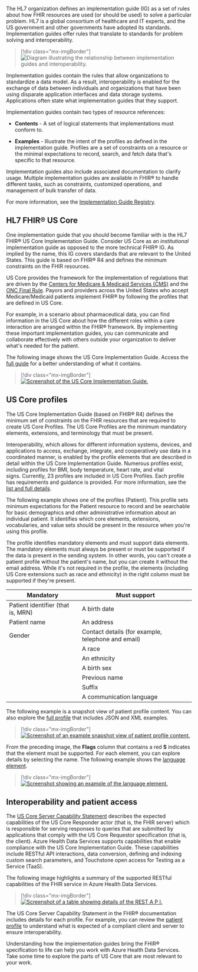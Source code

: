 The HL7 organization defines an implementation guide (IG) as a set of rules about how FHIR resources are used (or should be used) to solve a particular problem. HL7 is a global consortium of healthcare and IT experts, and the US government and other governments have adopted its standards. Implementation guides offer rules that translate to standards for problem solving and interoperability.

> [!div class="mx-imgBorder"]
> ![Diagram illustrating the relationship between implementation guides and interoperability.](../media/guides.png)

Implementation guides contain the rules that allow organizations to standardize a data model. As a result, interoperability is enabled for the exchange of data between individuals and organizations that have been using disparate application interfaces and data storage systems. Applications often state what implementation guides that they support.

Implementation guides contain two types of resource references:

- **Contents** - A set of logical statements that implementations must conform to.

- **Examples** - Illustrate the intent of the profiles as defined in the implementation guide. Profiles are a set of constraints on a resource or the minimal expectations to record, search, and fetch data that's specific to that resource.

Implementation guides also include associated documentation to clarify usage. Multiple implementation guides are available in FHIR® to handle different tasks, such as constraints, customized operations, and management of bulk transfer of data.

For more information, see the [Implementation Guide Registry](http://fhir.org/guides/registry/?azure-portal=true).

## HL7 FHIR® US Core

One implementation guide that you should become familiar with is the HL7 FHIR® US Core Implementation Guide. Consider US Core as an *institutional* implementation guide as opposed to the more technical FHIR® IG. As implied by the name, this IG covers standards that are relevant to the United States. This guide is based on FHIR® R4 and defines the minimum constraints on the FHIR resources.

US Core provides the framework for the implementation of regulations that are driven by the [Centers for Medicare & Medicaid Services (CMS)](https://www.cms.gov/?azure-portal=true) and the [ONC Final Rule](https://www.healthit.gov/topic/oncs-cures-act-final-rule). Payors and providers across the United States who accept Medicare/Medicaid patients implement FHIR® by following the profiles that are defined in US Core.

For example, in a scenario about pharmaceutical data, you can find information in the US Core about how the different roles within a care interaction are arranged within the FHIR® framework. By implementing these important implementation guides, you can communicate and collaborate effectively with others outside your organization to deliver what's needed for the patient.

The following image shows the US Core Implementation Guide. Access the [full guide](http://hl7.org/fhir/us/core/?azure-portal=true) for a better understanding of what it contains.

> [!div class="mx-imgBorder"]
> [![Screenshot of the US Core Implementation Guide.](../media/core.png)](../media/core.png#lightbox)

## US Core profiles

The US Core Implementation Guide (based on FHIR® R4) defines the minimum set of constraints on the FHIR resources that are required to create US Core Profiles. The US Core Profiles are the minimum mandatory elements, extensions, and terminology that must be present.

Interoperability, which allows for different information systems, devices, and applications to access, exchange, integrate, and cooperatively use data in a coordinated manner, is enabled by the profile elements that are described in detail within the US Core Implementation Guide. Numerous profiles exist, including profiles for BMI, body temperature, heart rate, and vital signs. Currently, 23 profiles are included in US Core Profiles. Each profile has requirements and guidance is provided. For more information, see the [list and full details](http://hl7.org/fhir/us/core?azure-portal=true#us-core-profiles).

The following example shows one of the profiles (Patient). This profile sets minimum expectations for the Patient resource to record and be searchable for basic demographics and other administrative information about an individual patient. It identifies which core elements, extensions, vocabularies, and value sets should be present in the resource when you're using this profile.

The profile identifies mandatory elements and must support data elements. The mandatory elements must always be present or must be supported if the data is present in the sending system. In other words, you can't create a patient profile without the patient's name, but you can create it without the email address. While it's not required in the profile, the elements (including US Core extensions such as race and ethnicity) in the right column must be supported if they're present.

| Mandatory | Must support |
|-----------|--------------|
| Patient identifier (that is, MRN) | A birth date |
| Patient name | An address |
| Gender | Contact details (for example, telephone and email) |
| | A race |
| | An ethnicity |
| | A birth sex |
| | Previous name |
| | Suffix |
| | A communication language |

The following example is a snapshot view of patient profile content. You can also explore the [full profile](http://hl7.org/fhir/us/core/StructureDefinition-us-core-patient.html?azure-portal=true) that includes JSON and XML examples.

> [!div class="mx-imgBorder"]
> [![Screenshot of an example snapshot view of patient profile content.](../media/snapshot.png)](../media/snapshot.png#lightbox)

From the preceding image, the **Flags** column that contains a red **S** indicates that the element must be supported. For each element, you can explore details by selecting the name. The following example shows the [language element](http://hl7.org/fhir/us/core/StructureDefinition-us-core-patient-definitions.html?azure-portal=true#Patient.language).

> [!div class="mx-imgBorder"]
> [![Screenshot showing an example of the language element.](../media/language.png)](../media/language.png#lightbox)

## Interoperability and patient access

The [US Core Server Capability Statement](http://hl7.org/fhir/us/core/CapabilityStatement-us-core-server.html?azure-portal=true) describes the expected capabilities of the US Core Responder actor (that is, the FHIR server) which is responsible for serving responses to queries that are submitted by applications that comply with the US Core Requestor specification (that is, the client). Azure Health Data Services supports capabilities that enable compliance with the US Core Implementation Guide. These capabilities include RESTful API interactions, data conversion, defining and indexing custom search parameters, and Touchstone open access for Testing as a Service (TaaS).

The following image highlights a summary of the supported RESTful capabilities of the FHIR service in Azure Health Data Services.

> [!div class="mx-imgBorder"]
> [![Screenshot of a table showing details of the REST A P I.](../media/rest.png)](../media/rest.png#lightbox)

The US Core Server Capability Statement in the FHIR® documentation includes details for each profile. For example, you can review the [patient profile](http://hl7.org/fhir/us/core/CapabilityStatement-us-core-server.html?azure-portal=true#patient) to understand what is expected of a compliant client and server to ensure interoperability.

Understanding how the implementation guides bring the FHIR® specification to life can help you work with Azure Health Data Services. Take some time to explore the parts of US Core that are most relevant to your work.
